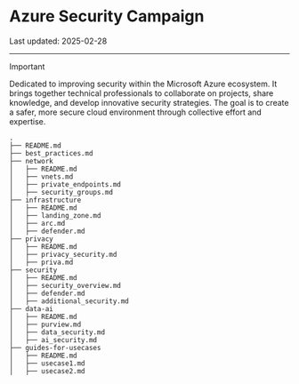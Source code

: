 # Azure Security Campaign

Last updated: 2025-02-28

---------------------

> [!IMPORTANT]
> Dedicated to improving security within the Microsoft Azure ecosystem. It brings together technical professionals to collaborate on projects,
> share knowledge, and develop innovative security strategies. The goal is to create a safer, more secure cloud environment through collective effort and expertise.

```
.
├── README.md
├── best_practices.md
├── network
│   ├── README.md
│   ├── vnets.md
│   ├── private_endpoints.md
│   ├── security_groups.md
├── infrastructure
│   ├── README.md
│   ├── landing_zone.md
│   ├── arc.md
│   ├── defender.md
├── privacy
│   ├── README.md
│   ├── privacy_security.md
│   ├── priva.md
├── security
│   ├── README.md
│   ├── security_overview.md
│   ├── defender.md
│   ├── additional_security.md
├── data-ai
│   ├── README.md
│   ├── purview.md
│   ├── data_security.md
│   ├── ai_security.md
├── guides-for-usecases
│   ├── README.md
│   ├── usecase1.md
│   ├── usecase2.md
```
